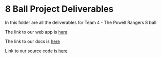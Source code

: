 # 8 Ball Project Deliverables
In this folder are all the deliverables for Team 4 - The Powell Rangers 8 ball.

The link to our web app is [here](https://cse110-sp23-group4.github.io/cse110-sp23-group4/source/8-ball/index.html)

The link to our docs is [here](../docs.md)

Link to our source code is [here](../../../source/8-ball/)